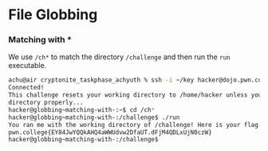 # File Globbing

### Matching with *
We use `/ch*` to match the directory `/challenge` and then run the `run` executable.
```bash
achu@air cryptonite_taskphase_achyuth % ssh -i ~/key hacker@dojo.pwn.college 
Connected!                                                                        
This challenge resets your working directory to /home/hacker unless you change 
directory properly...
hacker@globbing~matching-with-:~$ cd /ch*
hacker@globbing~matching-with-:/challenge$ ./run
You ran me with the working directory of /challenge! Here is your flag:
pwn.college{EY84JwYQQkAHQ4aWWUdvw2DfaUT.dFjM4QDLxUjN0czW}
hacker@globbing~matching-with-:/challenge$ 
```
